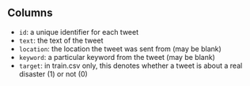 ## Columns

- `id`: a unique identifier for each tweet
- `text`: the text of the tweet
- `location`: the location the tweet was sent from (may be blank)
- `keyword`: a particular keyword from the tweet (may be blank)
- `target`: in train.csv only, this denotes whether a tweet is about a real disaster (1) or not (0)